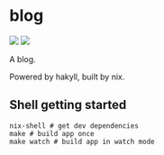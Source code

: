 # blog
![](https://www.travis-ci.org/Adjective-Object/blog.svg?branch=master) ![](https://img.shields.io/badge/straight-passing-brightgreen.svg)

A blog.

Powered by hakyll, built by nix.

## Shell getting started

```
nix-shell # get dev dependencies
make # build app once
make watch # build app in watch mode
```
